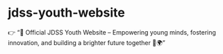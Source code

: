 # jdss-youth-website
👉 “🌟 Official JDSS Youth Website – Empowering young minds, fostering innovation, and building a brighter future together 🚀🌍”
